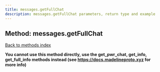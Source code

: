 ```yaml
---
title: messages.getFullChat
description: messages.getFullChat parameters, return type and example
---
```

## Method: messages.getFullChat  
[Back to methods index](index.md)


**You cannot use this method directly, use the get_pwr_chat, get_info, get_full_info methods instead (see https://docs.madelineproto.xyz for more info)**




